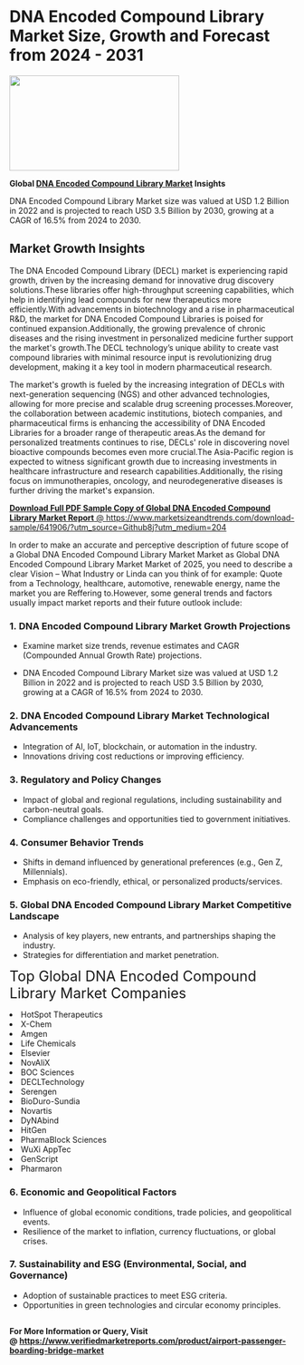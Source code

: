 <H1>DNA Encoded Compound Library Market Size, Growth and Forecast from 2024 - 2031</H1><img class="aligncenter size-medium wp-image-584254" src="https://thirdeyenews.in/wp-content/uploads/2024/09/Global-Market-Research-300x168.jpeg" alt="" width="300" height="168" /><p><strong>Global&nbsp;<a href="https://www.marketsizeandtrends.com/download-sample/641906/?utm_source=Github8j?utm_medium=204">DNA Encoded Compound Library Market</a> Insights</strong></p><p>DNA Encoded Compound Library Market size was valued at USD 1.2 Billion in 2022 and is projected to reach USD 3.5 Billion by 2030, growing at a CAGR of 16.5% from 2024 to 2030.</p><p><h2>Market Growth Insights</h2> <p>The DNA Encoded Compound Library (DECL) market is experiencing rapid growth, driven by the increasing demand for innovative drug discovery solutions.These libraries offer high-throughput screening capabilities, which help in identifying lead compounds for new therapeutics more efficiently.With advancements in biotechnology and a rise in pharmaceutical R&D, the market for DNA Encoded Compound Libraries is poised for continued expansion.Additionally, the growing prevalence of chronic diseases and the rising investment in personalized medicine further support the market's growth.The DECL technology’s unique ability to create vast compound libraries with minimal resource input is revolutionizing drug development, making it a key tool in modern pharmaceutical research.</p> <p><a href="#"></a></p> <p>The market's growth is fueled by the increasing integration of DECLs with next-generation sequencing (NGS) and other advanced technologies, allowing for more precise and scalable drug screening processes.Moreover, the collaboration between academic institutions, biotech companies, and pharmaceutical firms is enhancing the accessibility of DNA Encoded Libraries for a broader range of therapeutic areas.As the demand for personalized treatments continues to rise, DECLs' role in discovering novel bioactive compounds becomes even more crucial.The Asia-Pacific region is expected to witness significant growth due to increasing investments in healthcare infrastructure and research capabilities.Additionally, the rising focus on immunotherapies, oncology, and neurodegenerative diseases is further driving the market's expansion.</p> <p><a href="#"></p><p><span class=""><strong>Download Full PDF Sample Copy of Global DNA Encoded Compound Library Market Report</strong> @ <a href="https://www.marketsizeandtrends.com/download-sample/641906/?utm_source=Github8j?utm_medium=204" target="_blank">https://www.marketsizeandtrends.com/download-sample/641906/?utm_source=Github8j?utm_medium=204</a></span></p><p>In order to make an accurate and perceptive description of future scope of a Global&nbsp;DNA Encoded Compound Library Market Market as Global&nbsp;DNA Encoded Compound Library Market Market of 2025, you need to describe a clear Vision &ndash; What Industry or Linda can you think of for example: Quote from a Technology, healthcare, automotive, renewable energy, name the market you are Reffering to.However, some general trends and factors usually impact market reports and their future outlook include:</p><h3>1.&nbsp;<strong>DNA Encoded Compound Library Market Growth Projections</strong></h3><ul><li>Examine market size trends, revenue estimates and CAGR (Compounded Annual Growth Rate) projections.</li><li><p>DNA Encoded Compound Library Market size was valued at USD 1.2 Billion in 2022 and is projected to reach USD 3.5 Billion by 2030, growing at a CAGR of 16.5% from 2024 to 2030.</p></li></ul><h3>2.&nbsp;<strong>DNA Encoded Compound Library Market Technological Advancements</strong></h3><ul><li>Integration of AI, IoT, blockchain, or automation in the industry.</li><li>Innovations driving cost reductions or improving efficiency.</li></ul><h3>3.&nbsp;<strong>Regulatory and Policy Changes</strong></h3><ul><li>Impact of global and regional regulations, including sustainability and carbon-neutral goals.</li><li>Compliance challenges and opportunities tied to government initiatives.</li></ul><h3>4.&nbsp;<strong>Consumer Behavior Trends</strong></h3><ul><li>Shifts in demand influenced by generational preferences (e.g., Gen Z, Millennials).</li><li>Emphasis on eco-friendly, ethical, or personalized products/services.</li></ul><h3>5.&nbsp;<strong>Global DNA Encoded Compound Library Market Competitive Landscape</strong></h3><ul><li>Analysis of key players, new entrants, and partnerships shaping the industry.</li><li>Strategies for differentiation and market penetration.</li></ul><p data-pm-slice="1 1 []"><span style="color: inherit; font-family: inherit; font-size: 25px;">Top Global DNA Encoded Compound Library Market Companies</span></p><div class="" data-test-id=""><p><li>HotSpot Therapeutics</li><li> X-Chem</li><li> Amgen</li><li> Life Chemicals</li><li> Elsevier</li><li> NovAliX</li><li> BOC Sciences</li><li> DECLTechnology</li><li> Serengen</li><li> BioDuro-Sundia</li><li> Novartis</li><li> DyNAbind</li><li> HitGen</li><li> PharmaBlock Sciences</li><li> WuXi AppTec</li><li> GenScript</li><li> Pharmaron</li></p></div><h3>6.&nbsp;<strong>Economic and Geopolitical Factors</strong></h3><ul><li>Influence of global economic conditions, trade policies, and geopolitical events.</li><li>Resilience of the market to inflation, currency fluctuations, or global crises.</li></ul><h3>7.&nbsp;<strong>Sustainability and ESG (Environmental, Social, and Governance)</strong></h3><ul><li>Adoption of sustainable practices to meet ESG criteria.</li><li>Opportunities in green technologies and circular economy principles.</li></ul><h2><strong style="font-size: 14px;">For More Information or Query, Visit @&nbsp;</strong><a style="background-color: #ffffff; font-size: 14px;" href="https://www.marketsizeandtrends.com/report/dna-encoded-compound-library-market/" target="_blank">https://www.verifiedmarketreports.com/product/airport-passenger-boarding-bridge-market</a></h2>